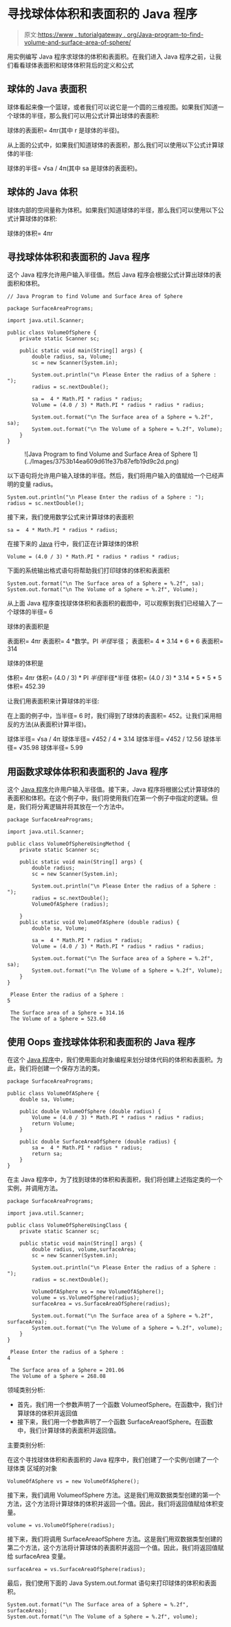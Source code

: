 # 寻找球体体积和表面积的 Java 程序

> 原文:[https://www . tutorialgateway . org/Java-program-to-find-volume-and-surface-area-of-sphere/](https://www.tutorialgateway.org/java-program-to-find-volume-and-surface-area-of-sphere/)

用实例编写 Java 程序求球体的体积和表面积。在我们进入 Java 程序之前，让我们看看球体表面积和球体体积背后的定义和公式

## 球体的 Java 表面积

球体看起来像一个篮球，或者我们可以说它是一个圆的三维视图。如果我们知道一个球体的半径，那么我们可以用公式计算出球体的表面积:

球体的表面积= 4πr(其中 r 是球体的半径)。

从上面的公式中，如果我们知道球体的表面积，那么我们可以使用以下公式计算球体的半径:

球体的半径= √sa / 4π(其中 sa 是球体的表面积)。

## 球体的 Java 体积

球体内部的空间量称为体积。如果我们知道球体的半径，那么我们可以使用以下公式计算球体的体积:

球体的体积= 4πr

## 寻找球体体积和表面积的 Java 程序

这个 Java 程序允许用户输入半径值。然后 Java 程序会根据公式计算出球体的表面积和体积。

```
// Java Program to find Volume and Surface Area of Sphere 

package SurfaceAreaPrograms;

import java.util.Scanner;

public class VolumeOfSphere {
	private static Scanner sc;

	public static void main(String[] args) {
		double radius, sa, Volume;
		sc = new Scanner(System.in);

		System.out.println("\n Please Enter the radius of a Sphere : ");
		radius = sc.nextDouble();

		sa =  4 * Math.PI * radius * radius;
		Volume = (4.0 / 3) * Math.PI * radius * radius * radius;

		System.out.format("\n The Surface area of a Sphere = %.2f", sa);
		System.out.format("\n The Volume of a Sphere = %.2f", Volume);
	}
}
```

<figure class="wp-block-image">![Java Program to find Volume and Surface Area of Sphere 1](../Images/3753b14ea609d61fe37b87efb19d9c2d.png)</figure>

以下语句将允许用户输入球体的半径。然后，我们将用户输入的值赋给一个已经声明的变量 radius。

```
System.out.println("\n Please Enter the radius of a Sphere : ");
radius = sc.nextDouble();
```

接下来，我们使用数学公式来计算球体的表面积

```
sa =  4 * Math.PI * radius * radius;
```

在接下来的 [Java](https://www.tutorialgateway.org/java-tutorial/) 行中，我们正在计算球体的体积

```
Volume = (4.0 / 3) * Math.PI * radius * radius * radius;
```

下面的系统输出格式语句将帮助我们打印球体的体积和表面积

```
System.out.format("\n The Surface area of a Sphere = %.2f", sa);
System.out.format("\n The Volume of a Sphere = %.2f", Volume);
```

从上面 Java 程序查找球体体积和表面积的截图中，可以观察到我们已经输入了一个球体的半径= 6

球体的表面积是

表面积= 4πr
表面积= 4 *数学。PI *半径*半径；
表面积= 4 * 3.14 * 6 * 6
表面积= 314

球体的体积是

体积= 4πr
体积= (4.0 / 3) * PI *半径*半径*半径
体积= (4.0 / 3) * 3.14 * 5 * 5 * 5
体积= 452.39

让我们用表面积来计算球体的半径:

在上面的例子中，当半径= 6 时，我们得到了球体的表面积= 452。让我们采用相反的方法(从表面积计算半径)。

球体半径= √sa / 4π
球体半径= √452 / 4 * 3.14
球体半径= √452 / 12.56
球体半径= √35.98
球体半径= 5.99

## 用函数求球体体积和表面积的 Java 程序

这个 [Java 程序](https://www.tutorialgateway.org/learn-java-programs/)允许用户输入半径值。接下来，Java 程序将根据公式计算球体的表面积和体积。在这个例子中，我们将使用我们在第一个例子中指定的逻辑。但是，我们将分离逻辑并将其放在一个方法中。

```
package SurfaceAreaPrograms;

import java.util.Scanner;

public class VolumeOfSphereUsingMethod {
	private static Scanner sc;

	public static void main(String[] args) {
		double radius;
		sc = new Scanner(System.in);

		System.out.println("\n Please Enter the radius of a Sphere : ");
		radius = sc.nextDouble();
		VolumeOfASphere (radius);

	}
	public static void VolumeOfASphere (double radius) {
		double sa, Volume;

		sa =  4 * Math.PI * radius * radius;
		Volume = (4.0 / 3) * Math.PI * radius * radius * radius;

		System.out.format("\n The Surface area of a Sphere = %.2f", sa);
		System.out.format("\n The Volume of a Sphere = %.2f", Volume);
	}
}
```

```
 Please Enter the radius of a Sphere : 
5

 The Surface area of a Sphere = 314.16
 The Volume of a Sphere = 523.60
```

## 使用 Oops 查找球体体积和表面积的 Java 程序

在这个 [Java 程序](https://www.tutorialgateway.org/learn-java-programs/)中，我们使用面向对象编程来划分球体代码的体积和表面积。为此，我们将创建一个保存方法的类。

```
package SurfaceAreaPrograms;

public class VolumeOfASphere {
	double sa, Volume;

	public double VolumeOfSphere (double radius) {
		Volume = (4.0 / 3) * Math.PI * radius * radius * radius;
		return Volume;
	}

	public double SurfaceAreaOfSphere (double radius) {
		sa =  4 * Math.PI * radius * radius;
		return sa;
	}
}
```

在主 Java 程序中，为了找到球体的体积和表面积，我们将创建上述指定类的一个实例，并调用方法。

```
package SurfaceAreaPrograms;

import java.util.Scanner;

public class VolumeOfSphereUsingClass {
	private static Scanner sc;

	public static void main(String[] args) {
		double radius, volume,surfaceArea;
		sc = new Scanner(System.in);

		System.out.println("\n Please Enter the radius of a Sphere : ");
		radius = sc.nextDouble();

		VolumeOfASphere vs = new VolumeOfASphere();
		volume = vs.VolumeOfSphere(radius);
		surfaceArea = vs.SurfaceAreaOfSphere(radius);

		System.out.format("\n The Surface area of a Sphere = %.2f", surfaceArea);
		System.out.format("\n The Volume of a Sphere = %.2f", volume);
	}
}
```

```
 Please Enter the radius of a Sphere : 
4

 The Surface area of a Sphere = 201.06
 The Volume of a Sphere = 268.08
```

领域类别分析:

*   首先，我们用一个参数声明了一个函数 VolumeofSphere。在函数中，我们计算球体的体积并返回值
*   接下来，我们用一个参数声明了一个函数 SurfaceAreaofSphere。在函数中，我们计算球体的表面积并返回值。

主要类别分析:

在这个寻找球体体积和表面积的 Java 程序中，我们创建了一个实例/创建了一个球体类 区域的对象

```
VolumeOfASphere vs = new VolumeOfASphere();
```

接下来，我们调用 VolumeofSphere 方法。这是我们用双数据类型创建的第一个方法，这个方法将计算球体的体积并返回一个值。因此，我们将返回值赋给体积变量。

```
volume = vs.VolumeOfSphere(radius);
```

接下来，我们将调用 SurfaceAreaofSphere 方法。这是我们用双数据类型创建的第二个方法，这个方法将计算球体的表面积并返回一个值。因此，我们将返回值赋给 surfaceArea 变量。

```
surfaceArea = vs.SurfaceAreaOfSphere(radius);
```

最后，我们使用下面的 Java System.out.format 语句来打印球体的体积和表面积。

```
System.out.format("\n The Surface area of a Sphere = %.2f", surfaceArea);
System.out.format("\n The Volume of a Sphere = %.2f", volume);
```